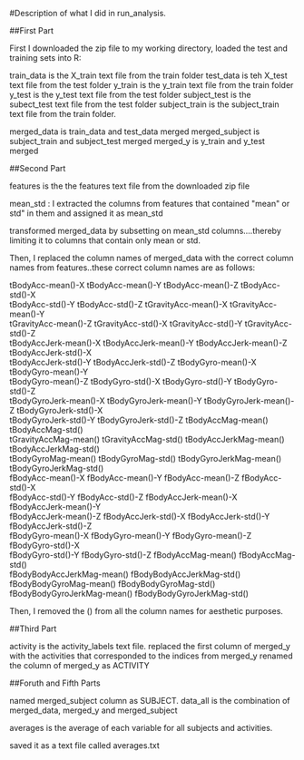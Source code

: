 #Description of what I did in run_analysis. 

##First Part

First I downloaded the zip file to my working directory, loaded the test and training sets into R:

train_data is the X_train text file from the train folder
test_data is teh X_test text file from the test folder
y_train is the y_train text file from the train folder
y_test is the y_test text file from the test folder
subject_test is the subect_test text file from the test folder
subject_train is the subject_train text file from the train folder. 

merged_data is train_data and test_data merged
merged_subject is subject_train and subject_test merged
merged_y is y_train and y_test merged

##Second Part

features is the the features text file from the downloaded zip file 

mean_std : I extracted the columns from features that contained "mean" or std" in them and assigned it as mean_std

transformed merged_data by subsetting on mean_std columns....thereby limiting it to columns that contain only mean or std. 

Then, I replaced the column names of merged_data with the correct column names from features..these correct column names are as follows:

 tBodyAcc-mean()-X           tBodyAcc-mean()-Y           tBodyAcc-mean()-Z           tBodyAcc-std()-X           
 tBodyAcc-std()-Y            tBodyAcc-std()-Z            tGravityAcc-mean()-X        tGravityAcc-mean()-Y       
 tGravityAcc-mean()-Z        tGravityAcc-std()-X         tGravityAcc-std()-Y         tGravityAcc-std()-Z        
 tBodyAccJerk-mean()-X       tBodyAccJerk-mean()-Y       tBodyAccJerk-mean()-Z       tBodyAccJerk-std()-X       
 tBodyAccJerk-std()-Y        tBodyAccJerk-std()-Z        tBodyGyro-mean()-X          tBodyGyro-mean()-Y         
 tBodyGyro-mean()-Z          tBodyGyro-std()-X           tBodyGyro-std()-Y           tBodyGyro-std()-Z          
 tBodyGyroJerk-mean()-X      tBodyGyroJerk-mean()-Y      tBodyGyroJerk-mean()-Z      tBodyGyroJerk-std()-X      
 tBodyGyroJerk-std()-Y       tBodyGyroJerk-std()-Z       tBodyAccMag-mean()          tBodyAccMag-std()          
 tGravityAccMag-mean()       tGravityAccMag-std()        tBodyAccJerkMag-mean()      tBodyAccJerkMag-std()      
 tBodyGyroMag-mean()         tBodyGyroMag-std()          tBodyGyroJerkMag-mean()     tBodyGyroJerkMag-std()     
 fBodyAcc-mean()-X           fBodyAcc-mean()-Y           fBodyAcc-mean()-Z           fBodyAcc-std()-X           
 fBodyAcc-std()-Y            fBodyAcc-std()-Z            fBodyAccJerk-mean()-X       fBodyAccJerk-mean()-Y      
fBodyAccJerk-mean()-Z       fBodyAccJerk-std()-X        fBodyAccJerk-std()-Y        fBodyAccJerk-std()-Z       
fBodyGyro-mean()-X          fBodyGyro-mean()-Y          fBodyGyro-mean()-Z          fBodyGyro-std()-X          
fBodyGyro-std()-Y           fBodyGyro-std()-Z           fBodyAccMag-mean()          fBodyAccMag-std()          
fBodyBodyAccJerkMag-mean()  fBodyBodyAccJerkMag-std()   fBodyBodyGyroMag-mean()     fBodyBodyGyroMag-std()     
fBodyBodyGyroJerkMag-mean() fBodyBodyGyroJerkMag-std() 

Then, I removed the () from all the column names for aesthetic purposes. 

##Third Part

activity is the activity_labels text file. 
replaced the first column of merged_y with the activities that corresponded to the indices from merged_y
renamed the column of merged_y as ACTIVITY

##Foruth and Fifth Parts

named merged_subject column as SUBJECT.
data_all is the combination of merged_data, merged_y and merged_subject

averages is the average of each variable for all subjects and activities. 

saved it as a text file called averages.txt


